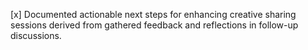 [x] Documented actionable next steps for enhancing creative sharing sessions derived from gathered feedback and reflections in follow-up discussions.